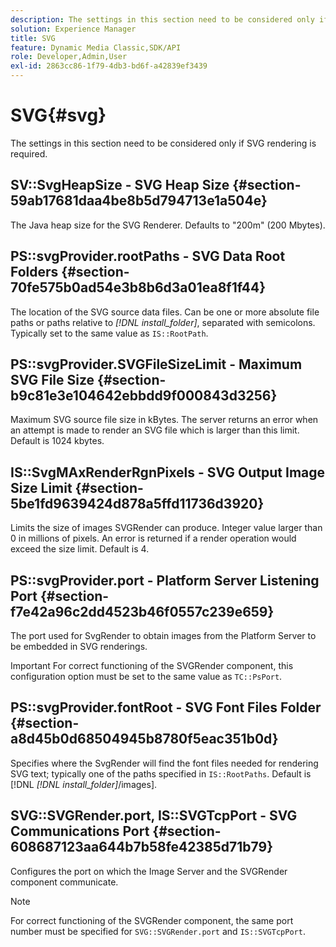 ```yaml
---
description: The settings in this section need to be considered only if SVG rendering is required.
solution: Experience Manager
title: SVG
feature: Dynamic Media Classic,SDK/API
role: Developer,Admin,User
exl-id: 2863cc86-1f79-4db3-bd6f-a42839ef3439
---
```

# SVG{#svg}

The settings in this section need to be considered only if SVG rendering is required.

## SV::SvgHeapSize - SVG Heap Size {#section-59ab17681daa4be8b5d794713e1a504e}

The Java heap size for the SVG Renderer. Defaults to "200m" (200 Mbytes).

## PS::svgProvider.rootPaths - SVG Data Root Folders {#section-70fe575b0ad54e3b8b6d3a01ea8f1f44}

The location of the SVG source data files. Can be one or more absolute file paths or paths relative to *[!DNL install_folder]*, separated with semicolons. Typically set to the same value as `IS::RootPath`.

## PS::svgProvider.SVGFileSizeLimit - Maximum SVG File Size {#section-b9c81e3e104642ebbdd9f000843d3256}

Maximum SVG source file size in kBytes. The server returns an error when an attempt is made to render an SVG file which is larger than this limit. Default is 1024 kbytes.

## IS::SvgMAxRenderRgnPixels - SVG Output Image Size Limit {#section-5be1fd9639424d878a5ffd11736d3920}

Limits the size of images SVGRender can produce. Integer value larger than 0 in millions of pixels. An error is returned if a render operation would exceed the size limit. Default is 4.

## PS::svgProvider.port - Platform Server Listening Port {#section-f7e42a96c2dd4523b46f0557c239e659}

The port used for SvgRender to obtain images from the Platform Server to be embedded in SVG renderings.

Important For correct functioning of the SVGRender component, this configuration option must be set to the same value as `TC::PsPort`.

## PS::svgProvider.fontRoot - SVG Font Files Folder {#section-a8d45b0d68504945b8780f5eac351b0d}

Specifies where the SvgRender will find the font files needed for rendering SVG text; typically one of the paths specified in `IS::RootPaths`. Default is [!DNL  *[!DNL install_folder]*/images].

## SVG::SVGRender.port, IS::SVGTcpPort - SVG Communications Port {#section-608687123aa644b7b58fe42385d71b79}

Configures the port on which the Image Server and the SVGRender component communicate.

>[!NOTE]
>
>For correct functioning of the SVGRender component, the same port number must be specified for `SVG::SVGRender.port` and `IS::SVGTcpPort`.

